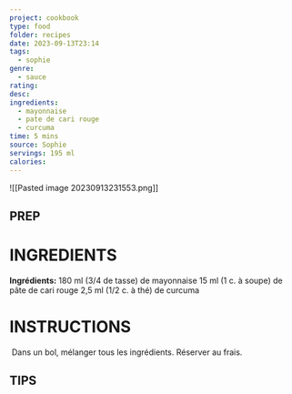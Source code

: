 ```yaml
---
project: cookbook
type: food
folder: recipes
date: 2023-09-13T23:14
tags:
  - sophie
genre:
  - sauce
rating: 
desc: 
ingredients:
  - mayonnaise
  - pate de cari rouge
  - curcuma
time: 5 mins
source: Sophie
servings: 195 ml
calories:
---
```

![[Pasted image 20230913231553.png]]

## PREP


# INGREDIENTS

**Ingrédients:** 180 ml (3/4 de tasse) de mayonnaise 15 ml (1 c. à soupe) de pâte de cari rouge 2,5 ml (1/2 c. à thé) de curcuma



# INSTRUCTIONS

 Dans un bol, mélanger tous les ingrédients. Réserver au frais.


## TIPS



